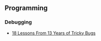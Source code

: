 ## Programming

### Debugging

* [18 Lessons From 13 Years of Tricky Bugs](https://henrikwarne.com/2016/06/16/18-lessons-from-13-years-of-tricky-bugs/)
